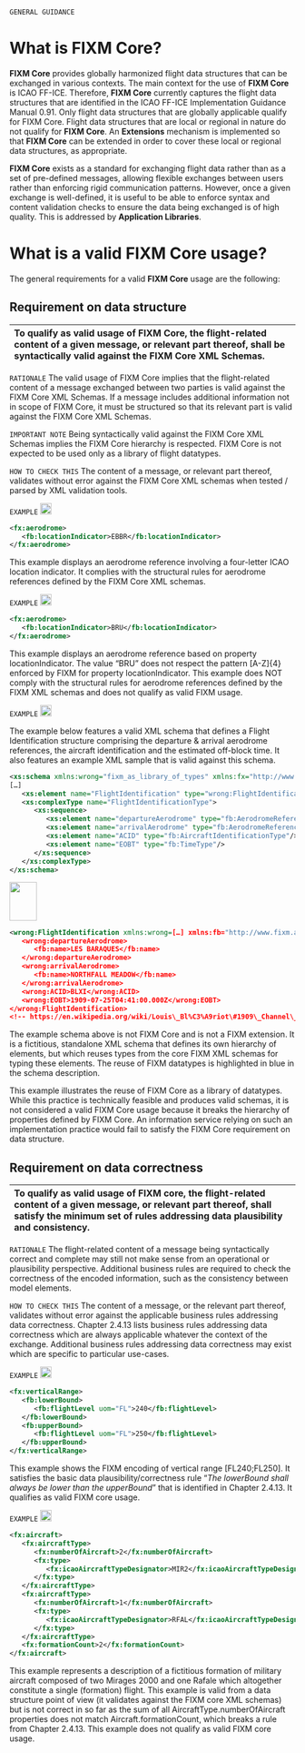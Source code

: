 `GENERAL GUIDANCE`

# What is FIXM Core?

**FIXM Core** provides globally harmonized flight data structures that
can be exchanged in various contexts. The main context for the use of
**FIXM Core** is ICAO FF-ICE. Therefore, **FIXM Core** currently
captures the flight data structures that are identified in the ICAO
FF-ICE Implementation Guidance Manual 0.91. Only flight data structures
that are globally applicable qualify for FIXM Core. Flight data
structures that are local or regional in nature do not qualify for
**FIXM Core**. An **Extensions** mechanism is implemented so that **FIXM
Core** can be extended in order to cover these local or regional data
structures, as appropriate.

**FIXM Core** exists as a standard for exchanging flight data rather
than as a set of pre-defined messages, allowing flexible exchanges
between users rather than enforcing rigid communication patterns.
However, once a given exchange is well-defined, it is useful to be able
to enforce syntax and content validation checks to ensure the data being
exchanged is of high quality. This is addressed by **Application
Libraries**.

# What is a valid FIXM Core usage?

The general requirements for a valid **FIXM Core** usage are the
following:

## Requirement on data structure

| **To qualify as valid usage of FIXM Core, the flight-related content of a given message, or relevant part thereof, shall be syntactically valid against the FIXM Core XML Schemas.**|
|:---|

`RATIONALE` The valid usage of FIXM Core implies that the flight-related content of a message exchanged between two parties is valid against the FIXM Core XML Schemas. If a message includes additional information not in scope of FIXM Core, it must be structured so that its relevant part is valid against the FIXM Core XML Schemas.

`IMPORTANT NOTE` Being syntactically valid against the FIXM Core XML Schemas implies the FIXM Core hierarchy is respected. FIXM Core is not expected to be used only as a library of flight datatypes.

`HOW TO CHECK THIS` The content of a message, or relevant part thereof, validates without error against the FIXM Core XML schemas when tested / parsed by XML validation tools.


`EXAMPLE` <img src="https://github.com/hlepori/fixm_test/blob/master/media/ok.png" width="20" height="20" />

```xml
<fx:aerodrome>
   <fb:locationIndicator>EBBR</fb:locationIndicator>
</fx:aerodrome>
```

This example displays an aerodrome reference involving a four-letter
ICAO location indicator. It complies with the structural rules for
aerodrome references defined by the FIXM Core XML schemas.


`EXAMPLE` <img src="https://github.com/hlepori/fixm_test/blob/master/media/nok.png" width="20" height="20" />

```xml
<fx:aerodrome>
   <fb:locationIndicator>BRU</fb:locationIndicator>
</fx:aerodrome>
```

This example displays an aerodrome reference based on property
locationIndicator. The value “BRU” does not respect the pattern
\[A-Z\]{4} enforced by FIXM for property locationIndicator. This example
does NOT comply with the structural rules for aerodrome references
defined by the FIXM XML schemas and does not qualify as valid FIXM
usage.


`EXAMPLE` <img src="https://github.com/hlepori/fixm_test/blob/master/media/nok.png" width="20" height="20" />

The example below features a valid XML schema that defines a Flight
Identification structure comprising the departure & arrival aerodrome
references, the aircraft identification and the estimated off-block
time. It also features an example XML sample that is valid against this
schema.

```xml
<xs:schema xmlns:wrong="fixm_as_library_of_types" xmlns:fx="http://www.fixm.aero/flight/4.2" xmlns:fb="http://www.fixm.aero/base/4.2" […] >  
[…]
   <xs:element name="FlightIdentification" type="wrong:FlightIdentificationType"/> 
   <xs:complexType name="FlightIdentificationType"> 
      <xs:sequence> 
         <xs:element name="departureAerodrome" type="fb:AerodromeReferenceType"/> 
         <xs:element name="arrivalAerodrome" type="fb:AerodromeReferenceType"/> 
         <xs:element name="ACID" type="fb:AircraftIdentificationType"/> 
         <xs:element name="EOBT" type="fb:TimeType"/> 
      </xs:sequence> 
   </xs:complexType> 
</xs:schema>
```
<img src="./media/Double_arrow_symbol_-_blue.png" style="width:0.50in;height:0.70in" />

```xml
<wrong:FlightIdentification xmlns:wrong=[…] xmlns:fb="http://www.fixm.aero/base/4.2" xmlns:xs="http://www.w3.org/2001/XMLSchema-instance" xs:schemaLocation=[…]>
   <wrong:departureAerodrome>
      <fb:name>LES BARAQUES</fb:name>
   </wrong:departureAerodrome>
   <wrong:arrivalAerodrome>
      <fb:name>NORTHFALL MEADOW</fb:name>
   </wrong:arrivalAerodrome>
   <wrong:ACID>BLXI</wrong:ACID>
   <wrong:EOBT>1909-07-25T04:41:00.000Z</wrong:EOBT>
</wrong:FlightIdentification>
<!-- https://en.wikipedia.org/wiki/Louis\_Bl%C3%A9riot\#1909\_Channel\_crossing -->
```


The example schema above is not FIXM Core and is not a FIXM extension.
It is a fictitious, standalone XML schema that defines its own hierarchy
of elements, but which reuses types from the core FIXM XML schemas for
typing these elements. The reuse of FIXM datatypes is highlighted in
blue in the schema description.

This example illustrates the reuse of FIXM Core as a library of
datatypes. While this practice is technically feasible and produces
valid schemas, it is not considered a valid FIXM Core usage because it
breaks the hierarchy of properties defined by FIXM Core. An information
service relying on such an implementation practice would fail to satisfy
the FIXM Core requirement on data structure.

## Requirement on data correctness

| **To qualify as valid usage of FIXM core, the flight-related content of a given message, or relevant part thereof, shall satisfy the minimum set of rules addressing data plausibility and consistency.** |
|:---|

`RATIONALE` The flight-related content of a message being syntactically correct and complete may still not make sense from an operational or plausibility perspective. Additional business rules are required to check the correctness of the encoded information, such as the consistency between model elements.

`HOW TO CHECK THIS` The content of a message, or the relevant part thereof, validates without error against the applicable business rules addressing data correctness. Chapter 2.4.13 lists business rules addressing data correctness which are always applicable whatever the context of the exchange. Additional business rules addressing data correctness may exist which are specific to particular use-cases.


`EXAMPLE` <img src="https://github.com/hlepori/fixm_test/blob/master/media/ok.png" width="20" height="20" />

```xml
<fx:verticalRange>
   <fb:lowerBound>
      <fb:flightLevel uom="FL">240</fb:flightLevel>
   </fb:lowerBound>
   <fb:upperBound>
      <fb:flightLevel uom="FL">250</fb:flightLevel>
   </fb:upperBound>
</fx:verticalRange>
```

This example shows the FIXM encoding of vertical range \[FL240;FL250\].
It satisfies the basic data plausibility/correctness rule “*The
lowerBound shall always be lower than the upperBound*” that is
identified in Chapter 2.4.13. It qualifies as valid FIXM core usage.



`EXAMPLE` <img src="https://github.com/hlepori/fixm_test/blob/master/media/nok.png" width="20" height="20" />

```xml
<fx:aircraft>
   <fx:aircraftType>
      <fx:numberOfAircraft>2</fx:numberOfAircraft>
	  <fx:type>
         <fx:icaoAircraftTypeDesignator>MIR2</fx:icaoAircraftTypeDesignator>
      </fx:type>
   </fx:aircraftType>
   <fx:aircraftType>
      <fx:numberOfAircraft>1</fx:numberOfAircraft>
      <fx:type>
         <fx:icaoAircraftTypeDesignator>RFAL</fx:icaoAircraftTypeDesignator>
      </fx:type>
   </fx:aircraftType>
   <fx:formationCount>2</fx:formationCount>
</fx:aircraft>
```

This example represents a description of a fictitious formation of
military aircraft composed of two Mirages 2000 and one Rafale which
altogether constitute a single (formation) flight. This example is valid
from a data structure point of view (it validates against the FIXM core
XML schemas) but is not correct in so far as the sum of all
AircraftType.numberOfAircraft properties does not match
Aircraft.formationCount, which breaks a rule from Chapter 2.4.13. This
example does not qualify as valid FIXM core usage.
